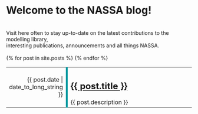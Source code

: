 <h1>Welcome to the NASSA blog!</h1><br>
Visit here often to stay up-to-date on the latest contributions to the modelling library, <br>
interesting publications, announcements and all things NASSA. <br><br>

<table style="border: none; width: 100%;">
  <colgroup>
    <col span="1" style="width: 20%;">
    <col span="1" style="width: 70%;">
  </colgroup>
  {% for post in site.posts %}
    <tr>
      <td style="border-right: 5px solid; border-left: none;border-top: none; border-bottom: none; border-color: #03989E; text-align: right;">
      <time datetime="{{ post.date | date: "%Y-%m-%d" }}">{{ post.date | date_to_long_string }}</time>
      </td>
      <td style="border: none;"><h2><a href="/NASSA-hub/{{ post.url }}">{{ post.title }}</a></h2>{{ post.description }}</td>
    </tr>
  {% endfor %}
</table>
